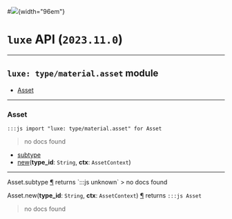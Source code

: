 #![](../../../../../../images/luxe-dark.svg){width="96em"}

# `luxe` API (`2023.11.0`)  


---

## `luxe: type/material.asset` module

- [Asset](#asset)   

---

### Asset
`:::js import "luxe: type/material.asset" for Asset`
> no docs found

- [subtype](#Asset.subtype)
- [new](#Asset.new+2)(**type_id**: `String`, **ctx**: `AssetContext`)

<hr/>
<endpoint module="luxe: type/material.asset" class="Asset" signature="subtype"></endpoint>
<signature id="Asset.subtype">Asset.subtype
<a class="headerlink" href="#Asset.subtype" title="Permanent link">¶</a></signature>
<span class='api_ret'>returns</span> `:::js unknown`
> no docs found   

<endpoint module="luxe: type/material.asset" class="Asset" signature="new(type_id : String, ctx : AssetContext)"></endpoint>
<signature id="Asset.new+2">Asset.new(**type_id**: `String`, **ctx**: `AssetContext`)
<a class="headerlink" href="#Asset.new+2" title="Permanent link">¶</a></signature>
<span class='api_ret'>returns</span> `:::js Asset`
> no docs found   

